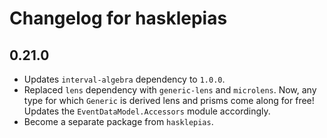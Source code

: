 # Changelog for hasklepias

## 0.21.0

* Updates `interval-algebra` dependency to `1.0.0`.
* Replaced `lens` dependency with `generic-lens` and `microlens`. Now, any type for which `Generic` is derived lens and prisms come along for free! Updates the `EventDataModel.Accessors` module accordingly.
* Become a separate package from `hasklepias`.
